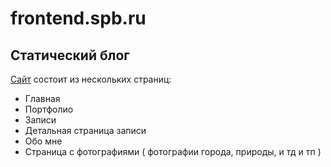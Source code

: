 # frontend.spb.ru
## Статический блог

[Сайт](https://frontend.spb.ru) состоит из нескольких страниц: 
* Главная
* Портфолио
* Записи
* Детальная страница записи
* Обо мне
* Страница с фотографиями ( фотографии города, природы, и тд и тп )
